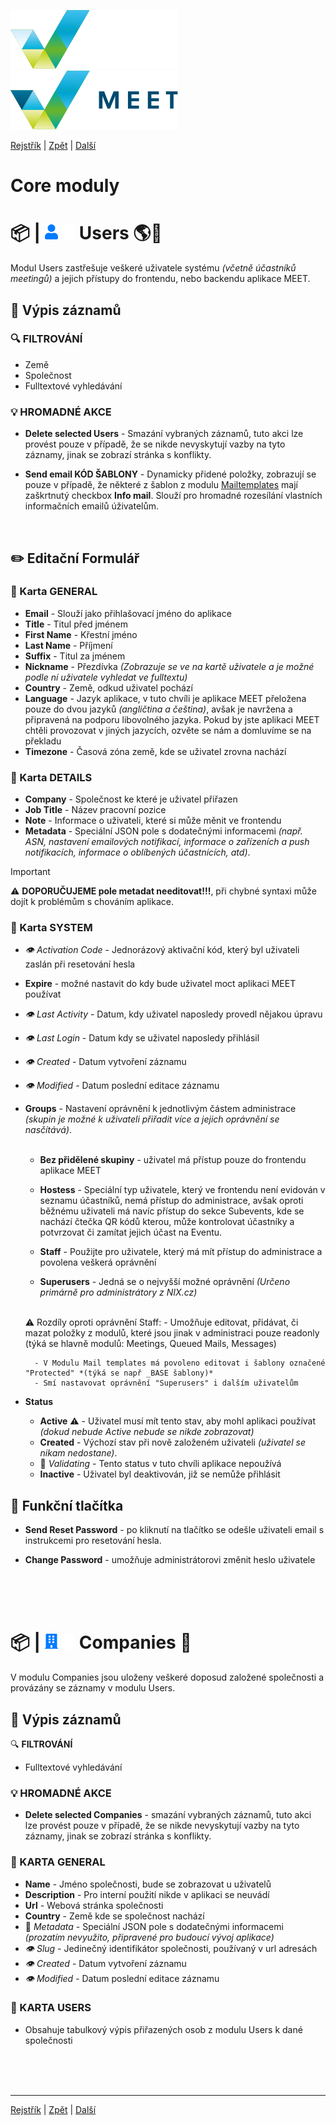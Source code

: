 [![MEET](../../_data/MEET_H_04.svg#gh-dark-mode-only "MEET")](../../README.md#gh-dark-mode-only)
[![MEET](../../_data/MEET_H_03.svg#gh-light-mode-only "MEET")](../../README.md#gh-light-mode-only)

[Rejstřík](../README.md) | [Zpět](0006.md) | [Další](0008.md)


# Core moduly 
# 📦 | ![Users](../../_data/00.svg#gh-light-mode-only) ![Users](../../_data/dark/00.svg#gh-dark-mode-only) Users <a id='_1'></a>🌎🔧
Modul Users zastřešuje veškeré uživatele systému *(včetně účastníků meetingů)* a jejich přístupy do frontendu, nebo backendu aplikace MEET.

## 📄 Výpis záznamů

### 🔍 FILTROVÁNÍ
- Země
- Společnost
- Fulltextové vyhledávání

### 💡 HROMADNÉ AKCE

- **Delete selected Users** - Smazání vybraných záznamů, tuto akci lze provést pouze v případě, že se nikde nevyskytují vazby na tyto záznamy, jinak se zobrazí stránka s konflikty.

- **Send email KÓD ŠABLONY** - Dynamicky přidené položky, zobrazují se pouze v případě, že některé z šablon z modulu [Mailtemplates](0009.md) mají zaškrtnutý checkbox **Info mail**. Slouží pro hromadné rozesílání vlastních informačních emailů úživatelům.

<br />

## ✏️ Editační Formulář

### 🔖 Karta GENERAL
- **Email** - Slouží jako přihlašovací jméno do aplikace
- **Title** - Titul před jménem
- **First Name** - Křestní jméno
- **Last Name** - Příjmení
- **Suffix** - Titul za jménem
- **Nickname** - Přezdívka *(Zobrazuje se ve na kartě uživatele a je možné podle ní uživatele vyhledat ve fulltextu)*
- **Country** -  Země, odkud uživatel pochází
- **Language** - Jazyk aplikace, v tuto chvíli je aplikace MEET přeložena pouze do dvou jazyků *(angličtina a čeština)*, avšak je navržena a připravená na podporu libovolného jazyka. Pokud by jste aplikaci MEET chtěli provozovat v jiných jazycích, ozvěte se nám a domluvíme se na překladu
- **Timezone** - Časová zóna země, kde se uživatel zrovna nachází

### 🔖 Karta DETAILS

- **Company** - Společnost ke které je uživatel přiřazen
- **Job Title** - Název pracovní pozice
- **Note** - Informace o uživateli, které si může měnit ve frontendu
- **Metadata** - Speciální JSON pole s dodatečnými informacemi *(např. ASN, nastavení emailových notifikací, informace o zařízeních a push notifikacích, informace o oblíbených účastnících, atd)*. 

> [!IMPORTANT]  
>⚠️ **DOPORUČUJEME pole metadat needitovat!!!**, při chybné syntaxi může dojít k problémům s chováním aplikace.

### 🔖 Karta SYSTEM

- *👁 Activation Code* - Jednorázový aktivační kód, který byl uživateli zaslán při resetování hesla

- **Expire** - možné nastavit do kdy bude uživatel moct aplikaci MEET používat

- *👁 Last Activity* - Datum, kdy uživatel naposledy provedl nějakou úpravu

- *👁 Last Login* - Datum kdy se uživatel naposledy přihlásil

- *👁 Created* - Datum vytvoření záznamu
- *👁 Modified* - Datum poslední editace záznamu

- **Groups** - Nastavení oprávnění k jednotlivým částem administrace *(skupin je možné k uživateli přiřadit více a jejich oprávnění se nasčítává)*.<br /><br />
    - **Bez přidělené skupiny** - uživatel má přístup pouze do frontendu aplikace MEET

    - **Hostess** - Speciální typ uživatele, který ve frontendu není evidován v seznamu účastníků, nemá přístup do administrace, avšak oproti běžnému uživateli má navíc přístup do sekce Subevents, kde se nachází čtečka QR kódů kterou, může kontrolovat účastníky a potvrzovat či zamítat jejich účast na Eventu.
    - **Staff** - Použijte pro uživatele, který má mít přístup do administrace a povolena veškerá oprávnění
    - **Superusers** - Jedná se o nejvyšší možné oprávnění *(Určeno primárně pro administrátory z NIX.cz)*
    <br />
    ⚠️ Rozdíly oproti oprávnění Staff:
        - Umožňuje editovat, přidávat, či mazat položky z modulů, které jsou jinak v administraci pouze readonly (týká se hlavně modulů: Meetings, Queued Mails, Messages)
        
        - V Modulu Mail templates má povoleno editovat i šablony označené "Protected" *(týká se např _BASE šablony)*
        - Smí nastavovat oprávnění "Superusers" i dalším uživatelům

- **Status**
    - **Active** ⚠️ - Uživatel musí mít tento stav, aby mohl aplikaci používat *(dokud nebude Active nebude se nikde zobrazovat)*
    - **Created** - Výchozí stav při nově založeném uživateli *(uživatel se nikam nedostane)*.
    - 🚧 *Validating* - Tento status v tuto chvíli aplikace nepoužívá
    - **Inactive** - Uživatel byl deaktivován, již se nemůže přihlásit

## 💎 Funkční tlačítka
- **Send Reset Password** - po kliknutí na tlačítko se odešle uživateli email s instrukcemi pro resetování hesla.

- **Change Password** - umožňuje administrátorovi změnit heslo uživatele

<br /><br /><br />

# 📦 | ![Companies](../../_data/01.svg#gh-light-mode-only) ![Companies](../../_data/dark/01.svg#gh-dark-mode-only) Companies <a id='_2'></a>🔧
V modulu Companies jsou uloženy veškeré doposud založené společnosti a provázány se záznamy v modulu Users.

## 📄 Výpis záznamů

🔍 **FILTROVÁNÍ**
- Fulltextové vyhledávání

### 💡 HROMADNÉ AKCE

- **Delete selected Companies** - smazání vybraných záznamů, tuto akci lze provést pouze v případě, že se nikde nevyskytují vazby na tyto záznamy, jinak se zobrazí stránka s konflikty.

### 🔖 KARTA GENERAL
- **Name** - Jméno společnosti, bude se zobrazovat u uživatelů 
- **Description** - Pro interní použití nikde v aplikaci se neuvádí
- **Url** - Webová stránka společnosti
- **Country** - Země kde se společnost nachází
- 🚧 *Metadata* - Speciální JSON pole s dodatečnými informacemi *(prozatím nevyužito, připravené pro budoucí vývoj aplikace)*
- *👁 Slug* - Jedinečný identifikátor společnosti, používaný v url adresách
- *👁 Created* - Datum vytvoření záznamu
- *👁 Modified* - Datum poslední editace záznamu

### 🔖 KARTA USERS
- Obsahuje tabulkový výpis přiřazených osob z modulu Users k dané společnosti


<br /><br /><br />

---
[Rejstřík](../README.md) | [Zpět](0006.md) | [Další](0008.md)